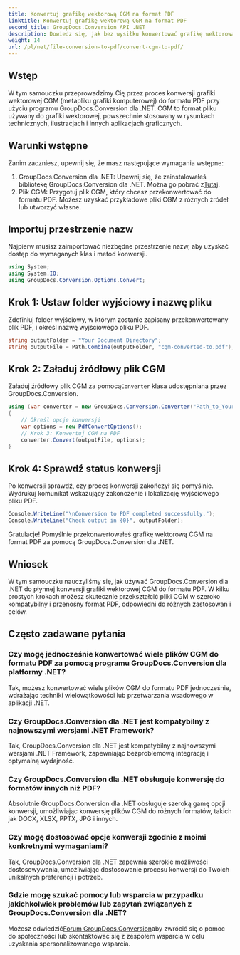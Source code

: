 ```yaml
---
title: Konwertuj grafikę wektorową CGM na format PDF
linktitle: Konwertuj grafikę wektorową CGM na format PDF
second_title: GroupDocs.Conversion API .NET
description: Dowiedz się, jak bez wysiłku konwertować grafikę wektorową CGM do formatu PDF za pomocą GroupDocs.Conversion dla .NET. Postępuj zgodnie z naszym samouczkiem krok po kroku.
weight: 14
url: /pl/net/file-conversion-to-pdf/convert-cgm-to-pdf/
---
```

## Wstęp
W tym samouczku przeprowadzimy Cię przez proces konwersji grafiki wektorowej CGM (metapliku grafiki komputerowej) do formatu PDF przy użyciu programu GroupDocs.Conversion dla .NET. CGM to format pliku używany do grafiki wektorowej, powszechnie stosowany w rysunkach technicznych, ilustracjach i innych aplikacjach graficznych.
## Warunki wstępne
Zanim zaczniesz, upewnij się, że masz następujące wymagania wstępne:
1.  GroupDocs.Conversion dla .NET: Upewnij się, że zainstalowałeś bibliotekę GroupDocs.Conversion dla .NET. Można go pobrać z[Tutaj](https://releases.groupdocs.com/conversion/net/).
2. Plik CGM: Przygotuj plik CGM, który chcesz przekonwertować do formatu PDF. Możesz uzyskać przykładowe pliki CGM z różnych źródeł lub utworzyć własne.

## Importuj przestrzenie nazw
Najpierw musisz zaimportować niezbędne przestrzenie nazw, aby uzyskać dostęp do wymaganych klas i metod konwersji.
```csharp
using System;
using System.IO;
using GroupDocs.Conversion.Options.Convert;
```
## Krok 1: Ustaw folder wyjściowy i nazwę pliku
Zdefiniuj folder wyjściowy, w którym zostanie zapisany przekonwertowany plik PDF, i określ nazwę wyjściowego pliku PDF.
```csharp
string outputFolder = "Your Document Directory";
string outputFile = Path.Combine(outputFolder, "cgm-converted-to.pdf");
```
## Krok 2: Załaduj źródłowy plik CGM
 Załaduj źródłowy plik CGM za pomocą`Converter` klasa udostępniana przez GroupDocs.Conversion.
```csharp
using (var converter = new GroupDocs.Conversion.Converter("Path_to_Your_CGM_File"))
{
    // Określ opcje konwersji
    var options = new PdfConvertOptions();
    // Krok 3: Konwertuj CGM na PDF
    converter.Convert(outputFile, options);
}
```
## Krok 4: Sprawdź status konwersji
Po konwersji sprawdź, czy proces konwersji zakończył się pomyślnie. Wydrukuj komunikat wskazujący zakończenie i lokalizację wyjściowego pliku PDF.
```csharp
Console.WriteLine("\nConversion to PDF completed successfully.");
Console.WriteLine("Check output in {0}", outputFolder);
```
Gratulacje! Pomyślnie przekonwertowałeś grafikę wektorową CGM na format PDF za pomocą GroupDocs.Conversion dla .NET.

## Wniosek
W tym samouczku nauczyliśmy się, jak używać GroupDocs.Conversion dla .NET do płynnej konwersji grafiki wektorowej CGM do formatu PDF. W kilku prostych krokach możesz skutecznie przekształcić pliki CGM w szeroko kompatybilny i przenośny format PDF, odpowiedni do różnych zastosowań i celów.
## Często zadawane pytania
### Czy mogę jednocześnie konwertować wiele plików CGM do formatu PDF za pomocą programu GroupDocs.Conversion dla platformy .NET?
Tak, możesz konwertować wiele plików CGM do formatu PDF jednocześnie, wdrażając techniki wielowątkowości lub przetwarzania wsadowego w aplikacji .NET.
### Czy GroupDocs.Conversion dla .NET jest kompatybilny z najnowszymi wersjami .NET Framework?
Tak, GroupDocs.Conversion dla .NET jest kompatybilny z najnowszymi wersjami .NET Framework, zapewniając bezproblemową integrację i optymalną wydajność.
### Czy GroupDocs.Conversion dla .NET obsługuje konwersję do formatów innych niż PDF?
Absolutnie GroupDocs.Conversion dla .NET obsługuje szeroką gamę opcji konwersji, umożliwiając konwersję plików CGM do różnych formatów, takich jak DOCX, XLSX, PPTX, JPG i innych.
### Czy mogę dostosować opcje konwersji zgodnie z moimi konkretnymi wymaganiami?
Tak, GroupDocs.Conversion dla .NET zapewnia szerokie możliwości dostosowywania, umożliwiając dostosowanie procesu konwersji do Twoich unikalnych preferencji i potrzeb.
### Gdzie mogę szukać pomocy lub wsparcia w przypadku jakichkolwiek problemów lub zapytań związanych z GroupDocs.Conversion dla .NET?
 Możesz odwiedzić[Forum GroupDocs.Conversion](https://forum.groupdocs.com/c/conversion/11)aby zwrócić się o pomoc do społeczności lub skontaktować się z zespołem wsparcia w celu uzyskania spersonalizowanego wsparcia.